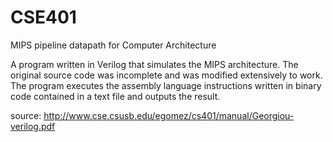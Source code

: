 # CSE401
MIPS pipeline datapath for Computer Architecture

A program written in Verilog that simulates the MIPS architecture. The original source code was incomplete and was modified extensively to work. The program executes the assembly language instructions written in binary code contained in a text file and outputs the result.

source: http://www.cse.csusb.edu/egomez/cs401/manual/Georgiou-verilog.pdf 
